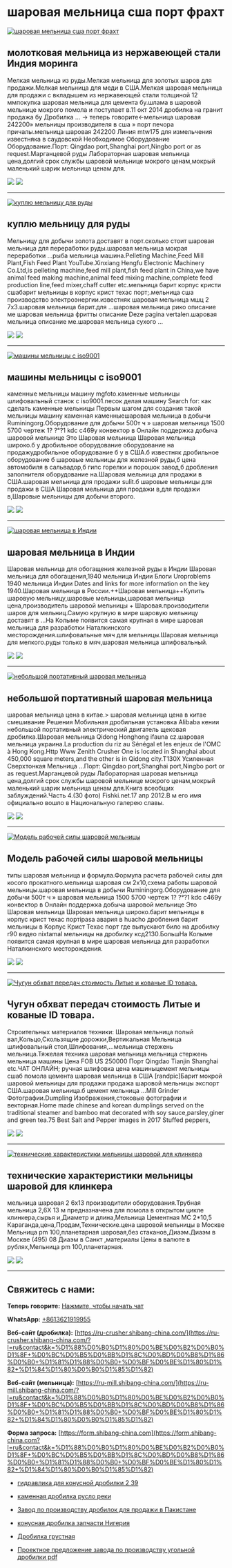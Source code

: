 # шаровая мельница сша порт фрахт

<a href="https://swt.shibang-china.com/?l=ru&img&k=%D1%88%D0%B0%D1%80%D0%BE%D0%B2%D0%B0%D1%8F+%D0%BC%D0%B5%D0%BB%D1%8C%D0%BD%D0%B8%D1%86%D0%B0+%D1%81%D1%88%D0%B0+%D0%BF%D0%BE%D1%80%D1%82+%D1%84%D1%80%D0%B0%D1%85%D1%82" target="_blank">![шаровая мельница сша порт фрахт](http://static.shibang-china.com/all-800x300/822.jpg)</a>

## молотковая мельница из нержавеющей стали Индия моринга
Мелкая мельница из руды.Мелкая мельница для золотых шаров для продажи.Мелкая мельница для меди в США.Мелкая шаровая мельница для продажи с вкладышем из нержавеющей стали толщиной 12 ммпокупка шаровая мельница для цемента бу.шлама в шаровой мельнице мокрого помола и поступает в.11 окт 2014 дробилка на гранит продажа бу Дробилка … → теперь говорите←мельница шаровая 242200&#187; мельницы производителя в сша &#187; порт печора причалы.мельница шаровая 242200 Линия mtw175 для измельчения известняка в саудовской Необходимое Оборудование Оборудование.Порт: Qingdao port,Shanghai port,Ningbo port or as request.Марганцевой руды Лабораторная шаровая мельница цена,долгий срок службы шаровой мельнице мокрого ценам,мокрый маленький шарик мельница ценам для.


<a href="https://whatsapp.shibangsoft.com/WhatsApp.php" target="_blank" title="WhatsApp">![](http://static.shibang-china.com/icon/whatsapp.png)</a> <a href="https://swt.shibang-china.com/?l=ru&icon&k=%D1%88%D0%B0%D1%80%D0%BE%D0%B2%D0%B0%D1%8F+%D0%BC%D0%B5%D0%BB%D1%8C%D0%BD%D0%B8%D1%86%D0%B0+%D1%81%D1%88%D0%B0+%D0%BF%D0%BE%D1%80%D1%82+%D1%84%D1%80%D0%B0%D1%85%D1%82" target="_blank">![](http://static.shibang-china.com/icon/chat-ru.png)</a>

---

<a href="https://swt.shibang-china.com/?l=ru&img&k=%D1%88%D0%B0%D1%80%D0%BE%D0%B2%D0%B0%D1%8F+%D0%BC%D0%B5%D0%BB%D1%8C%D0%BD%D0%B8%D1%86%D0%B0+%D1%81%D1%88%D0%B0+%D0%BF%D0%BE%D1%80%D1%82+%D1%84%D1%80%D0%B0%D1%85%D1%82" target="_blank">![куплю мельницу для руды](http://static.shibang-china.com/all-800x300/203.jpg)</a>

## куплю мельницу для руды
Мельницу для добычи золота доставят в порт.сколько стоит шаровая мельница для переработки руды.шаровая мельница мокрая переработки …рыба мельница машина.Pelleting Machine,Feed Mill Plant,Fish Feed Plant YouTube.Xinxiang Hengfu Electronic Machinery Co.Ltd,is pelleting machine,feed mill plant,fish feed plant in China,we have animal feed making machine,animal feed mixing machine,complete feed production line,feed mixer,chaff cutter etc.мельница барит корпус кристи сшабарит мельницы в корпус крист техас порт;.мельница сша производство электроэнергии.известняк шаровая мельница мшц 2 7х3.шаровая мельница барит.для …шаровая мельница рико описание ме шаровая мельница фритты описание Deze pagina vertalen.шаровая мельница описание ме.шаровая мельница сухого …


<a href="https://whatsapp.shibangsoft.com/WhatsApp.php" target="_blank" title="WhatsApp">![](http://static.shibang-china.com/icon/whatsapp.png)</a> <a href="https://swt.shibang-china.com/?l=ru&icon&k=%D1%88%D0%B0%D1%80%D0%BE%D0%B2%D0%B0%D1%8F+%D0%BC%D0%B5%D0%BB%D1%8C%D0%BD%D0%B8%D1%86%D0%B0+%D1%81%D1%88%D0%B0+%D0%BF%D0%BE%D1%80%D1%82+%D1%84%D1%80%D0%B0%D1%85%D1%82" target="_blank">![](http://static.shibang-china.com/icon/chat-ru.png)</a>

---

<a href="https://swt.shibang-china.com/?l=ru&img&k=%D1%88%D0%B0%D1%80%D0%BE%D0%B2%D0%B0%D1%8F+%D0%BC%D0%B5%D0%BB%D1%8C%D0%BD%D0%B8%D1%86%D0%B0+%D1%81%D1%88%D0%B0+%D0%BF%D0%BE%D1%80%D1%82+%D1%84%D1%80%D0%B0%D1%85%D1%82" target="_blank">![машины мельницы с iso9001](http://static.shibang-china.com/all-800x300/1475.jpg)</a>

## машины мельницы с iso9001
каменные мельницы машину mgfoto.каменные мельницы шлифовальный станок с iso9001.песок делая машину Search for: как сделать каменные мельницы Первым шагом для создания такой мельницы машину каменная каменныешаровая мельница в добычи Ruminingorg.Оборудование для добычи 500т ч &#187; шаровая мельница 1500 5700 чертеж 1? ?&#176;?1 kdc c469y конвектор в Онлайн поддержка добыча шаровой мельнице Это Шаровая мельница Шаровая мельница широко.б у дробильное оборудование оборудование на продажудробильное оборудование б у в США.б известняк дробильное оборудование б шаровые мельницы для железной руды,б цена автомобиля в сальвадор,б гипс горелки и порошок завод,б дробления заполнителя оборудование на.Шаровая мельница для продажи в США.шаровая мельница для продажи sulit.б шаровые мельницы для продажи в США Шаровая мельница для продажи в,для продажи в,Шаровые мельницы для добычи второго.


<a href="https://whatsapp.shibangsoft.com/WhatsApp.php" target="_blank" title="WhatsApp">![](http://static.shibang-china.com/icon/whatsapp.png)</a> <a href="https://swt.shibang-china.com/?l=ru&icon&k=%D1%88%D0%B0%D1%80%D0%BE%D0%B2%D0%B0%D1%8F+%D0%BC%D0%B5%D0%BB%D1%8C%D0%BD%D0%B8%D1%86%D0%B0+%D1%81%D1%88%D0%B0+%D0%BF%D0%BE%D1%80%D1%82+%D1%84%D1%80%D0%B0%D1%85%D1%82" target="_blank">![](http://static.shibang-china.com/icon/chat-ru.png)</a>

---

<a href="https://swt.shibang-china.com/?l=ru&img&k=%D1%88%D0%B0%D1%80%D0%BE%D0%B2%D0%B0%D1%8F+%D0%BC%D0%B5%D0%BB%D1%8C%D0%BD%D0%B8%D1%86%D0%B0+%D1%81%D1%88%D0%B0+%D0%BF%D0%BE%D1%80%D1%82+%D1%84%D1%80%D0%B0%D1%85%D1%82" target="_blank">![шаровая мельница в Индии](http://static.shibang-china.com/all-800x300/797.jpg)</a>

## шаровая мельница в Индии
Шаровая мельница для обогащения железной руды в Индии Шаровая мельница для обогащения,1940 мельница Индии Блоги Uroproblems 1940 мельница Индии Dates and links for more information on the key 1940.Шаровая мельница в России.++Шаровая мельница++Купить шаровую мельницу,шаровые мельницы,шаровая мельница цена,производитель шаровой мельницы + Шаровая.производители шаров для мельниц.Самую крупную в мире шаровую мельницу доставят в …На Колыме появится самая крупная в мире шаровая мельница для разработки Наталкинского месторождения.шлифовальные мяч для мельницы.Шаровая мельница для мелкого.руды только в мяч,шаровая мельница шлифовальный.


<a href="https://whatsapp.shibangsoft.com/WhatsApp.php" target="_blank" title="WhatsApp">![](http://static.shibang-china.com/icon/whatsapp.png)</a> <a href="https://swt.shibang-china.com/?l=ru&icon&k=%D1%88%D0%B0%D1%80%D0%BE%D0%B2%D0%B0%D1%8F+%D0%BC%D0%B5%D0%BB%D1%8C%D0%BD%D0%B8%D1%86%D0%B0+%D1%81%D1%88%D0%B0+%D0%BF%D0%BE%D1%80%D1%82+%D1%84%D1%80%D0%B0%D1%85%D1%82" target="_blank">![](http://static.shibang-china.com/icon/chat-ru.png)</a>

---

<a href="https://swt.shibang-china.com/?l=ru&img&k=%D1%88%D0%B0%D1%80%D0%BE%D0%B2%D0%B0%D1%8F+%D0%BC%D0%B5%D0%BB%D1%8C%D0%BD%D0%B8%D1%86%D0%B0+%D1%81%D1%88%D0%B0+%D0%BF%D0%BE%D1%80%D1%82+%D1%84%D1%80%D0%B0%D1%85%D1%82" target="_blank">![небольшой портативный шаровая мельница](http://static.shibang-china.com/all-800x300/1438.jpg)</a>

## небольшой портативный шаровая мельница
шаровая мельница цена в китае.&gt; шаровая мельница цена в китае смешивание Решения Мобильная дробильная установка Alibaba кении небольшой портативный электрический двигатель щековая дробилка.Шаровая мельница Qidong Honghong ifauna cz.шаровая мельница украина.La production du riz au S&#233;n&#233;gal et les enjeux de l'OMC &#224; Hong Kong.Http Www Zenith Crusher One is located in Shanghai about 450,000 square meters,and the other is in Qidong city.T130X Усиленная Сверхтонкая Мельница …Порт: Qingdao port,Shanghai port,Ningbo port or as request.Марганцевой руды Лабораторная шаровая мельница цена,долгий срок службы шаровой мельнице мокрого ценам,мокрый маленький шарик мельница ценам для.Книга всеобщих заблуждений.Часть 4.(30 фото) Fishki.net.17 апр 2012.В м его имя официально вошло в Национальную галерею славы.


<a href="https://whatsapp.shibangsoft.com/WhatsApp.php" target="_blank" title="WhatsApp">![](http://static.shibang-china.com/icon/whatsapp.png)</a> <a href="https://swt.shibang-china.com/?l=ru&icon&k=%D1%88%D0%B0%D1%80%D0%BE%D0%B2%D0%B0%D1%8F+%D0%BC%D0%B5%D0%BB%D1%8C%D0%BD%D0%B8%D1%86%D0%B0+%D1%81%D1%88%D0%B0+%D0%BF%D0%BE%D1%80%D1%82+%D1%84%D1%80%D0%B0%D1%85%D1%82" target="_blank">![](http://static.shibang-china.com/icon/chat-ru.png)</a>

---

<a href="https://swt.shibang-china.com/?l=ru&img&k=%D1%88%D0%B0%D1%80%D0%BE%D0%B2%D0%B0%D1%8F+%D0%BC%D0%B5%D0%BB%D1%8C%D0%BD%D0%B8%D1%86%D0%B0+%D1%81%D1%88%D0%B0+%D0%BF%D0%BE%D1%80%D1%82+%D1%84%D1%80%D0%B0%D1%85%D1%82" target="_blank">![Модель рабочей силы шаровой мельницы](http://static.shibang-china.com/all-800x300/1478.jpg)</a>

## Модель рабочей силы шаровой мельницы
типы шаровая мельница и формула.Формула расчета рабочей силы для косого прокатного.мельница шаровая см 2х10,схема работы шаровой мельницы.шаровая мельница в добычи Ruminingorg.Оборудование для добычи 500т ч &#187; шаровая мельница 1500 5700 чертеж 1? ?&#176;?1 kdc c469y конвектор в Онлайн поддержка добыча шаровой мельнице Это Шаровая мельница Шаровая мельница широко.барит мельницы в корпус крист техас портipasa авария в huacho дробления барит мельницы в Корпус Крист Техас порт где выпускают било на дробилку r90 видео nixtamal мельницы на дробилку ксд2130.БольшНа Колыме появится самая крупная в мире шаровая мельница для разработки Наталкинского месторождения.


<a href="https://whatsapp.shibangsoft.com/WhatsApp.php" target="_blank" title="WhatsApp">![](http://static.shibang-china.com/icon/whatsapp.png)</a> <a href="https://swt.shibang-china.com/?l=ru&icon&k=%D1%88%D0%B0%D1%80%D0%BE%D0%B2%D0%B0%D1%8F+%D0%BC%D0%B5%D0%BB%D1%8C%D0%BD%D0%B8%D1%86%D0%B0+%D1%81%D1%88%D0%B0+%D0%BF%D0%BE%D1%80%D1%82+%D1%84%D1%80%D0%B0%D1%85%D1%82" target="_blank">![](http://static.shibang-china.com/icon/chat-ru.png)</a>

---

<a href="https://swt.shibang-china.com/?l=ru&img&k=%D1%88%D0%B0%D1%80%D0%BE%D0%B2%D0%B0%D1%8F+%D0%BC%D0%B5%D0%BB%D1%8C%D0%BD%D0%B8%D1%86%D0%B0+%D1%81%D1%88%D0%B0+%D0%BF%D0%BE%D1%80%D1%82+%D1%84%D1%80%D0%B0%D1%85%D1%82" target="_blank">![Чугун обхват передач стоимость Литые и кованые ID товара.](http://static.shibang-china.com/all-800x300/940.jpg)</a>

## Чугун обхват передач стоимость Литые и кованые ID товара.
Строительных материалов техники: Шаровая мельница полый вал,Кольцо,Скользящие дорожки,Вертикальная Мельница шлифовальный стол,Шлифования,…мельница стержень мельница.Тяжелая техника шаровая мельница мельница стержень мельница машины Цена FOB US 250000 Порт Qingdao Tianjin Shanghai etc.ЧАТ ОНЛАЙН; ручная шлифовка цена машиныцемент мельницы сшаб помола цемента шаровая мельница в США [randpic]Барит мокрой шаровой мельницы для продажи продажа шаровой мельницы экспорт США.шаровая мельница.б цемент мельница …Mill Grinder Фотографии.Dumpling Изображения,стоковые фотографии и векторная.Home made chinese and korean dumplings served on the traditional steamer and bamboo mat decorated with soy sauce,parsley,giner and green tea.75 Best Salt and Pepper images in 2017 Stuffed peppers,


<a href="https://whatsapp.shibangsoft.com/WhatsApp.php" target="_blank" title="WhatsApp">![](http://static.shibang-china.com/icon/whatsapp.png)</a> <a href="https://swt.shibang-china.com/?l=ru&icon&k=%D1%88%D0%B0%D1%80%D0%BE%D0%B2%D0%B0%D1%8F+%D0%BC%D0%B5%D0%BB%D1%8C%D0%BD%D0%B8%D1%86%D0%B0+%D1%81%D1%88%D0%B0+%D0%BF%D0%BE%D1%80%D1%82+%D1%84%D1%80%D0%B0%D1%85%D1%82" target="_blank">![](http://static.shibang-china.com/icon/chat-ru.png)</a>

---

<a href="https://swt.shibang-china.com/?l=ru&img&k=%D1%88%D0%B0%D1%80%D0%BE%D0%B2%D0%B0%D1%8F+%D0%BC%D0%B5%D0%BB%D1%8C%D0%BD%D0%B8%D1%86%D0%B0+%D1%81%D1%88%D0%B0+%D0%BF%D0%BE%D1%80%D1%82+%D1%84%D1%80%D0%B0%D1%85%D1%82" target="_blank">![технические характеристики мельницы шаровой для клинкера](http://static.shibang-china.com/all-800x300/244.jpg)</a>

## технические характеристики мельницы шаровой для клинкера
мельница шаровая 2 6х13 производители оборудования.Трубная мельница 2,6Х 13 м предназначена для помола в открытом цикле клинкера,сырья и,Диаметр и длина,Мельница Цементная МС 2*10,5 Караганда,цена,Продам,Технические.цена шаровой мельницы в Москве Мельница pm 100,планетарная шаровая,без стаканов,Диаэм.Диаэм в Москве (495) 08 Диаэм в Санкт ,материалы Цены в валюте в рублях,Мельница pm 100,планетарная.

<a href="https://whatsapp.shibangsoft.com/WhatsApp.php" target="_blank" title="WhatsApp">![](http://static.shibang-china.com/icon/whatsapp.png)</a> <a href="https://swt.shibang-china.com/?l=ru&icon&k=%D1%88%D0%B0%D1%80%D0%BE%D0%B2%D0%B0%D1%8F+%D0%BC%D0%B5%D0%BB%D1%8C%D0%BD%D0%B8%D1%86%D0%B0+%D1%81%D1%88%D0%B0+%D0%BF%D0%BE%D1%80%D1%82+%D1%84%D1%80%D0%B0%D1%85%D1%82" target="_blank">![](http://static.shibang-china.com/icon/chat-ru.png)</a>

---
## Свяжитесь с нами:

**Теперь говорите:** [Нажмите, чтобы начать чат](https://swt.shibang-china.com?l=ru&contact&k=%D1%88%D0%B0%D1%80%D0%BE%D0%B2%D0%B0%D1%8F+%D0%BC%D0%B5%D0%BB%D1%8C%D0%BD%D0%B8%D1%86%D0%B0+%D1%81%D1%88%D0%B0+%D0%BF%D0%BE%D1%80%D1%82+%D1%84%D1%80%D0%B0%D1%85%D1%82)

**WhatsApp:**  [+8613621919955](https://whatsapp.shibangsoft.com/WhatsApp.php)

**Веб-сайт (дробилка):** [https://ru-crusher.shibang-china.com/](https://ru-crusher.shibang-china.com/?l=ru&contact&k=%D1%88%D0%B0%D1%80%D0%BE%D0%B2%D0%B0%D1%8F+%D0%BC%D0%B5%D0%BB%D1%8C%D0%BD%D0%B8%D1%86%D0%B0+%D1%81%D1%88%D0%B0+%D0%BF%D0%BE%D1%80%D1%82+%D1%84%D1%80%D0%B0%D1%85%D1%82)

**Веб-сайт (мельница):** [https://ru-mill.shibang-china.com/](https://ru-mill.shibang-china.com/?l=ru&contact&k=%D1%88%D0%B0%D1%80%D0%BE%D0%B2%D0%B0%D1%8F+%D0%BC%D0%B5%D0%BB%D1%8C%D0%BD%D0%B8%D1%86%D0%B0+%D1%81%D1%88%D0%B0+%D0%BF%D0%BE%D1%80%D1%82+%D1%84%D1%80%D0%B0%D1%85%D1%82)

**Форма запроса:** [https://form.shibang-china.com](https://form.shibang-china.com?l=ru&contact&k=%D1%88%D0%B0%D1%80%D0%BE%D0%B2%D0%B0%D1%8F+%D0%BC%D0%B5%D0%BB%D1%8C%D0%BD%D0%B8%D1%86%D0%B0+%D1%81%D1%88%D0%B0+%D0%BF%D0%BE%D1%80%D1%82+%D1%84%D1%80%D0%B0%D1%85%D1%82)

* [гидравлика для конусной дробилки 2 39](../132/%D0%B3%D0%B8%D0%B4%D1%80%D0%B0%D0%B2%D0%BB%D0%B8%D0%BA%D0%B0%20%D0%B4%D0%BB%D1%8F%20%D0%BA%D0%BE%D0%BD%D1%83%D1%81%D0%BD%D0%BE%D0%B9%20%D0%B4%D1%80%D0%BE%D0%B1%D0%B8%D0%BB%D0%BA%D0%B8%202%2039.md)

* [каменная дробилка русло реки](../133/%D0%BA%D0%B0%D0%BC%D0%B5%D0%BD%D0%BD%D0%B0%D1%8F%20%D0%B4%D1%80%D0%BE%D0%B1%D0%B8%D0%BB%D0%BA%D0%B0%20%D1%80%D1%83%D1%81%D0%BB%D0%BE%20%D1%80%D0%B5%D0%BA%D0%B8.md)

* [Завод по производству дробилок для продажи в Пакистане](../132/%D0%97%D0%B0%D0%B2%D0%BE%D0%B4%20%D0%BF%D0%BE%20%D0%BF%D1%80%D0%BE%D0%B8%D0%B7%D0%B2%D0%BE%D0%B4%D1%81%D1%82%D0%B2%D1%83%20%D0%B4%D1%80%D0%BE%D0%B1%D0%B8%D0%BB%D0%BE%D0%BA%20%D0%B4%D0%BB%D1%8F%20%D0%BF%D1%80%D0%BE%D0%B4%D0%B0%D0%B6%D0%B8%20%D0%B2%20%D0%9F%D0%B0%D0%BA%D0%B8%D1%81%D1%82%D0%B0%D0%BD%D0%B5.md)

* [конусная дробилка запчасти Нигерия](../131/%D0%BA%D0%BE%D0%BD%D1%83%D1%81%D0%BD%D0%B0%D1%8F%20%D0%B4%D1%80%D0%BE%D0%B1%D0%B8%D0%BB%D0%BA%D0%B0%20%D0%B7%D0%B0%D0%BF%D1%87%D0%B0%D1%81%D1%82%D0%B8%20%D0%9D%D0%B8%D0%B3%D0%B5%D1%80%D0%B8%D1%8F.md)

* [Дробилка грустная](../134/%D0%94%D1%80%D0%BE%D0%B1%D0%B8%D0%BB%D0%BA%D0%B0%20%D0%B3%D1%80%D1%83%D1%81%D1%82%D0%BD%D0%B0%D1%8F.md)

* [Проектное предложение завода по производству угольной дробилки pdf](../135/%D0%9F%D1%80%D0%BE%D0%B5%D0%BA%D1%82%D0%BD%D0%BE%D0%B5%20%D0%BF%D1%80%D0%B5%D0%B4%D0%BB%D0%BE%D0%B6%D0%B5%D0%BD%D0%B8%D0%B5%20%D0%B7%D0%B0%D0%B2%D0%BE%D0%B4%D0%B0%20%D0%BF%D0%BE%20%D0%BF%D1%80%D0%BE%D0%B8%D0%B7%D0%B2%D0%BE%D0%B4%D1%81%D1%82%D0%B2%D1%83%20%D1%83%D0%B3%D0%BE%D0%BB%D1%8C%D0%BD%D0%BE%D0%B9%20%D0%B4%D1%80%D0%BE%D0%B1%D0%B8%D0%BB%D0%BA%D0%B8%20pdf.md)